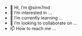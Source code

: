 - 👋 Hi, I’m @sirm7md
- 👀 I’m interested in ...
- 🌱 I’m currently learning ...
- 💞️ I’m looking to collaborate on ...
- 📫 How to reach me ...

<!---
sirm7md/sirm7md is a ✨ special ✨ repository because its `README.md` (this file) appears on your GitHub profile.
You can click the Preview link to take a look at your changes.
--->
